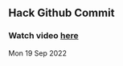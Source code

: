 
 ## Hack Github Commit 
 ### Watch video <a href="https://www.youtube.com">here</a> 
 Mon 19 Sep 2022 
